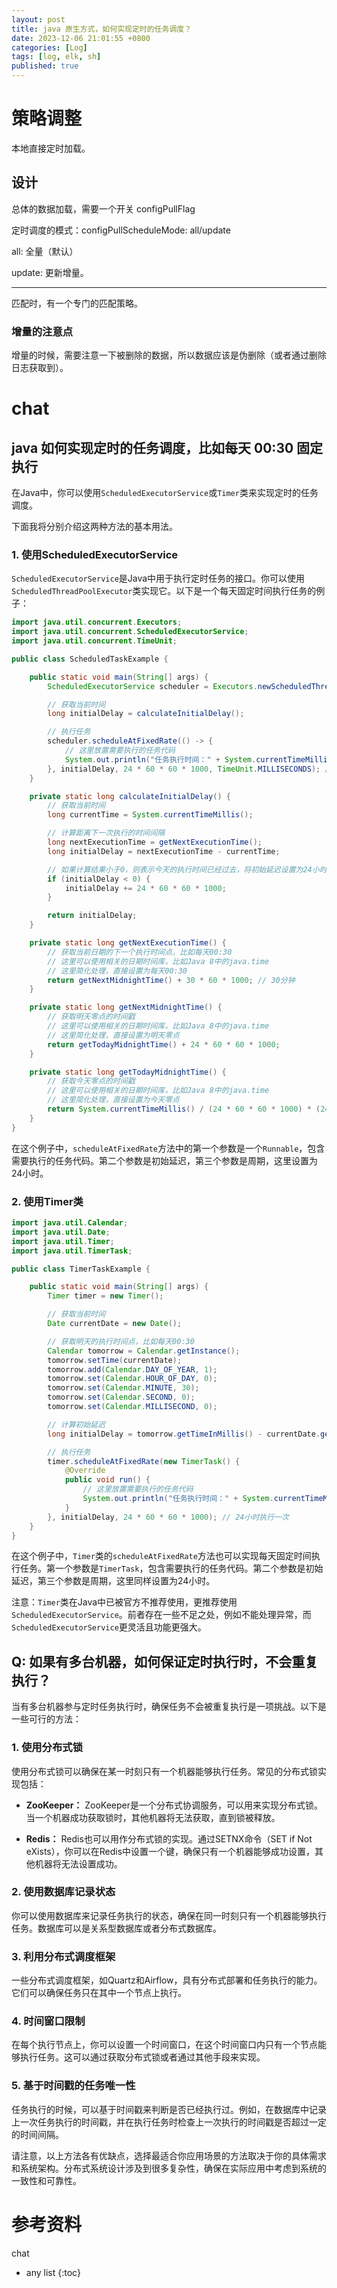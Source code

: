 ```yaml
---
layout: post
title: java 原生方式，如何实现定时的任务调度？
date: 2023-12-06 21:01:55 +0800
categories: [Log]
tags: [log, elk, sh]
published: true
---
```


# 策略调整

本地直接定时加载。

## 设计

总体的数据加载，需要一个开关 configPullFlag

定时调度的模式：configPullScheduleMode: all/update   

all: 全量（默认）

update: 更新增量。

----------------------

匹配时，有一个专门的匹配策略。

### 增量的注意点

增量的时候，需要注意一下被删除的数据，所以数据应该是伪删除（或者通过删除日志获取到）。





# chat

## java 如何实现定时的任务调度，比如每天 00:30 固定执行

在Java中，你可以使用`ScheduledExecutorService`或`Timer`类来实现定时的任务调度。

下面我将分别介绍这两种方法的基本用法。

### 1. 使用ScheduledExecutorService

`ScheduledExecutorService`是Java中用于执行定时任务的接口。你可以使用`ScheduledThreadPoolExecutor`类实现它。以下是一个每天固定时间执行任务的例子：

```java
import java.util.concurrent.Executors;
import java.util.concurrent.ScheduledExecutorService;
import java.util.concurrent.TimeUnit;

public class ScheduledTaskExample {

    public static void main(String[] args) {
        ScheduledExecutorService scheduler = Executors.newScheduledThreadPool(1);

        // 获取当前时间
        long initialDelay = calculateInitialDelay();

        // 执行任务
        scheduler.scheduleAtFixedRate(() -> {
            // 这里放置需要执行的任务代码
            System.out.println("任务执行时间：" + System.currentTimeMillis());
        }, initialDelay, 24 * 60 * 60 * 1000, TimeUnit.MILLISECONDS); // 24小时执行一次
    }

    private static long calculateInitialDelay() {
        // 获取当前时间
        long currentTime = System.currentTimeMillis();

        // 计算距离下一次执行的时间间隔
        long nextExecutionTime = getNextExecutionTime();
        long initialDelay = nextExecutionTime - currentTime;

        // 如果计算结果小于0，则表示今天的执行时间已经过去，将初始延迟设置为24小时
        if (initialDelay < 0) {
            initialDelay += 24 * 60 * 60 * 1000;
        }

        return initialDelay;
    }

    private static long getNextExecutionTime() {
        // 获取当前日期的下一个执行时间点，比如每天00:30
        // 这里可以使用相关的日期时间库，比如Java 8中的java.time
        // 这里简化处理，直接设置为每天00:30
        return getNextMidnightTime() + 30 * 60 * 1000; // 30分钟
    }

    private static long getNextMidnightTime() {
        // 获取明天零点的时间戳
        // 这里可以使用相关的日期时间库，比如Java 8中的java.time
        // 这里简化处理，直接设置为明天零点
        return getTodayMidnightTime() + 24 * 60 * 60 * 1000;
    }

    private static long getTodayMidnightTime() {
        // 获取今天零点的时间戳
        // 这里可以使用相关的日期时间库，比如Java 8中的java.time
        // 这里简化处理，直接设置为今天零点
        return System.currentTimeMillis() / (24 * 60 * 60 * 1000) * (24 * 60 * 60 * 1000);
    }
}
```

在这个例子中，`scheduleAtFixedRate`方法中的第一个参数是一个`Runnable`，包含需要执行的任务代码。第二个参数是初始延迟，第三个参数是周期，这里设置为24小时。

### 2. 使用Timer类

```java
import java.util.Calendar;
import java.util.Date;
import java.util.Timer;
import java.util.TimerTask;

public class TimerTaskExample {

    public static void main(String[] args) {
        Timer timer = new Timer();

        // 获取当前时间
        Date currentDate = new Date();

        // 获取明天的执行时间点，比如每天00:30
        Calendar tomorrow = Calendar.getInstance();
        tomorrow.setTime(currentDate);
        tomorrow.add(Calendar.DAY_OF_YEAR, 1);
        tomorrow.set(Calendar.HOUR_OF_DAY, 0);
        tomorrow.set(Calendar.MINUTE, 30);
        tomorrow.set(Calendar.SECOND, 0);
        tomorrow.set(Calendar.MILLISECOND, 0);

        // 计算初始延迟
        long initialDelay = tomorrow.getTimeInMillis() - currentDate.getTime();

        // 执行任务
        timer.scheduleAtFixedRate(new TimerTask() {
            @Override
            public void run() {
                // 这里放置需要执行的任务代码
                System.out.println("任务执行时间：" + System.currentTimeMillis());
            }
        }, initialDelay, 24 * 60 * 60 * 1000); // 24小时执行一次
    }
}
```

在这个例子中，`Timer`类的`scheduleAtFixedRate`方法也可以实现每天固定时间执行任务。第一个参数是`TimerTask`，包含需要执行的任务代码。第二个参数是初始延迟，第三个参数是周期，这里同样设置为24小时。

注意：`Timer`类在Java中已被官方不推荐使用，更推荐使用`ScheduledExecutorService`。前者存在一些不足之处，例如不能处理异常，而`ScheduledExecutorService`更灵活且功能更强大。

## Q: 如果有多台机器，如何保证定时执行时，不会重复执行？

当有多台机器参与定时任务执行时，确保任务不会被重复执行是一项挑战。以下是一些可行的方法：

### 1. 使用分布式锁

使用分布式锁可以确保在某一时刻只有一个机器能够执行任务。常见的分布式锁实现包括：

- **ZooKeeper：** ZooKeeper是一个分布式协调服务，可以用来实现分布式锁。当一个机器成功获取锁时，其他机器将无法获取，直到锁被释放。

- **Redis：** Redis也可以用作分布式锁的实现。通过SETNX命令（SET if Not eXists），你可以在Redis中设置一个键，确保只有一个机器能够成功设置，其他机器将无法设置成功。

### 2. 使用数据库记录状态

你可以使用数据库来记录任务执行的状态，确保在同一时刻只有一个机器能够执行任务。数据库可以是关系型数据库或者分布式数据库。

### 3. 利用分布式调度框架

一些分布式调度框架，如Quartz和Airflow，具有分布式部署和任务执行的能力。它们可以确保任务只在其中一个节点上执行。

### 4. 时间窗口限制

在每个执行节点上，你可以设置一个时间窗口，在这个时间窗口内只有一个节点能够执行任务。这可以通过获取分布式锁或者通过其他手段来实现。

### 5. 基于时间戳的任务唯一性

任务执行的时候，可以基于时间戳来判断是否已经执行过。例如，在数据库中记录上一次任务执行的时间戳，并在执行任务时检查上一次执行的时间戳是否超过一定的时间间隔。

请注意，以上方法各有优缺点，选择最适合你应用场景的方法取决于你的具体需求和系统架构。分布式系统设计涉及到很多复杂性，确保在实际应用中考虑到系统的一致性和可靠性。



# 参考资料

chat

* any list
{:toc}